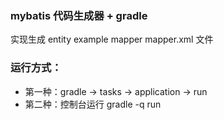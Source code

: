 ### mybatis 代码生成器 + gradle

实现生成 entity example mapper mapper.xml 文件

### 运行方式：
- 第一种：gradle -> tasks -> application -> run
- 第二种：控制台运行 gradle -q run
